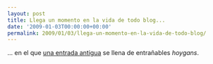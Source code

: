 ```yaml
---
layout: post
title: Llega un momento en la vida de todo blog...
date: '2009-01-03T00:00:00+00:00'
permalink: 2009/01/03/llega-un-momento-en-la-vida-de-todo-blog/
---
```

... en el que <a href="http://resistancefutile.com/2005/12/26/el-llanero-solitario-the-lone-ranger/">una entrada antigua</a> se llena de entrañables <em>hoygans</em>.
